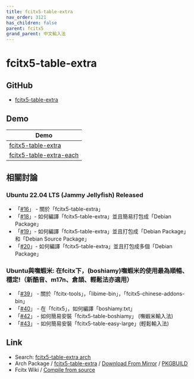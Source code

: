 ```yaml
---
title: fcitx5-table-extra
nav_order: 3121
has_children: false
parent: fcitx5
grand_parent: 中文輸入法
---
```



# fcitx5-table-extra


## GitHub

* [fcitx5-table-extra](https://github.com/fcitx/fcitx5-table-extra)


## Demo

| Demo |
| --- |
| [fcitx5-table-extra](https://github.com/samwhelp/demo-forum-case/tree/main/demo/fcitx5-table-extra) |
| [fcitx5-table-extra-each](https://github.com/samwhelp/demo-forum-case/tree/main/demo/fcitx5-table-extra-each) |


## 相關討論


### Ubuntu 22.04 LTS (Jammy Jellyfish) Released

* 「[#16](https://www.ubuntu-tw.org/modules/newbb/viewtopic.php?post_id=363740#forumpost363740)」 - 關於「fcitx5-table-extra」
* 「[#18](https://www.ubuntu-tw.org/modules/newbb/viewtopic.php?post_id=363744#forumpost363744)」- 如何編譯「fcitx5-table-extra」並且簡易打包成「Debian Package」
* 「[#19](https://www.ubuntu-tw.org/modules/newbb/viewtopic.php?post_id=363748#forumpost363748)」- 如何編譯「fcitx5-table-extra」並且打包成「Debian Package」和「Debian Source Package」
* 「[#20](https://www.ubuntu-tw.org/modules/newbb/viewtopic.php?post_id=363750#forumpost363750)」- 如何編譯「fcitx5-table-extra」並且打包成多個「Debian Package」


### Ubuntu與嘸蝦米: 在fcitx下，(boshiamy)嘸蝦米的使用最為順暢、穩定!（新酷音、m17n、倉頡、輕鬆法亦適用）

* 「[#39](https://www.ubuntu-tw.org/modules/newbb/viewtopic.php?post_id=364422#forumpost364422)」 - 關於「fcitx-tools」，「libime-bin」，「fcitx5-chinese-addons-bin」
* 「[#40](https://www.ubuntu-tw.org/modules/newbb/viewtopic.php?post_id=364424#forumpost364424)」 - 在「fcitx5」，如何編譯「boshiamy.txt」
* 「[#42](https://www.ubuntu-tw.org/modules/newbb/viewtopic.php?post_id=364428#forumpost364428)」 - 如何簡易安裝「fcitx5-table-boshiamy」 (嘸蝦米輸入法)
* 「[#43](https://www.ubuntu-tw.org/modules/newbb/viewtopic.php?post_id=364430#forumpost364430)」 - 如何簡易安裝「fcitx5-table-easy-large」(輕鬆輸入法)


## Link

* Search: [fcitx5-table-extra arch](https://www.google.com/search?q=fcitx5-table-extra+arch)
* Arch Package / [fcitx5-table-extra](https://archlinux.org/packages/community/any/fcitx5-table-extra/) / [Download From Mirror](https://archlinux.org/packages/community/any/fcitx5-table-extra/download) / [PKGBUILD](https://github.com/archlinux/svntogit-community/blob/packages/fcitx5-table-extra/trunk/PKGBUILD)
* Fcitx Wiki / [Compile from source](https://fcitx-im.org/wiki/Compile_from_source)
